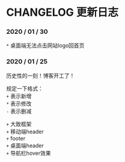 # CHANGELOG 更新日志

### 2020 / 01 / 30

`*` 桌面端无法点击网站logo回首页

### 2020 / 01 / 25

历史性的一刻！博客开工了！

规定一下格式：<br />
`+` 表示新增<br />
`*` 表示修改<br />
`-` 表示删减<br />

`+` 大致框架<br />
`+` 移动端header<br />
`+` footer<br />
`+` 桌面端header<br />
`+` 导航栏hover效果<br />
